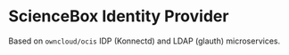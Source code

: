 # ScienceBox Identity Provider

Based on `owncloud/ocis` IDP (Konnectd) and LDAP (glauth) microservices.
